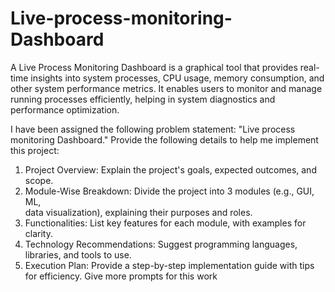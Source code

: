 # Live-process-monitoring-Dashboard
A Live Process Monitoring Dashboard is a graphical tool that provides real-time insights into system processes, CPU usage, memory consumption, and other system performance metrics. It enables users to monitor and manage running processes efficiently, helping in system diagnostics and performance optimization.


I have been assigned the following problem statement: 
"Live process monitoring Dashboard." 
Provide the following details to help me implement this project: 
1. Project Overview: Explain the project's goals, expected outcomes, and scope. 
2. Module-Wise Breakdown: Divide the project into 3 modules (e.g., GUI, ML,  
data visualization), explaining their purposes and roles. 
3. Functionalities: List key features for each module, with examples for clarity. 
4. Technology Recommendations: Suggest programming languages, libraries, and tools to 
use. 
5. Execution Plan: Provide a step-by-step implementation guide with tips for efficiency. Give more prompts for this work
